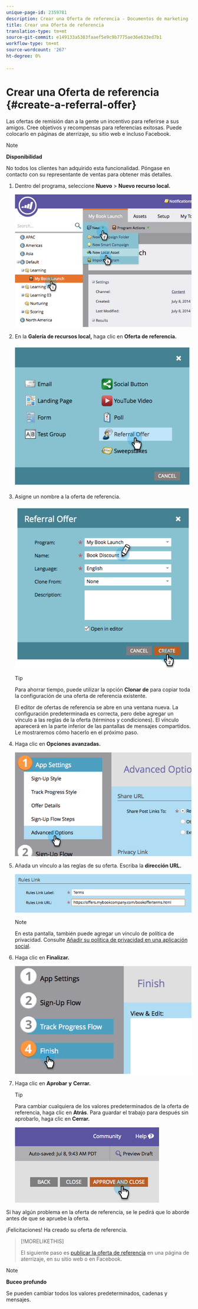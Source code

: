 ```yaml
---
unique-page-id: 2359781
description: Crear una Oferta de referencia - Documentos de marketing - Documentación del producto
title: Crear una Oferta de referencia
translation-type: tm+mt
source-git-commit: e149133a5383faaef5e9c9b7775ae36e633ed7b1
workflow-type: tm+mt
source-wordcount: '267'
ht-degree: 0%

---
```



# Crear una Oferta de referencia {#create-a-referral-offer}

Las ofertas de remisión dan a la gente un incentivo para referirse a sus amigos. Cree objetivos y recompensas para referencias exitosas. Puede colocarlo en páginas de aterrizaje, su sitio web e incluso Facebook.

>[!NOTE]
>
>**Disponibilidad**
>
>No todos los clientes han adquirido esta funcionalidad. Póngase en contacto con su representante de ventas para obtener más detalles.

1. Dentro del programa, seleccione **Nuevo** > **Nuevo recurso local.**

   ![](assets/image2014-9-19-11-3a3-3a23.png)

1. En la **Galería de recursos local,** haga clic en **Oferta de referencia.**

   ![](assets/image2014-9-19-11-3a3-3a31.png)

1. Asigne un nombre a la oferta de referencia.

   ![](assets/image2014-9-19-11-3a3-3a40.png)

   >[!TIP]
   >
   >Para ahorrar tiempo, puede utilizar la opción **Clonar de** para copiar toda la configuración de una oferta de referencia existente.

   El editor de ofertas de referencia se abre en una ventana nueva. La configuración predeterminada es correcta, pero debe agregar un vínculo a las reglas de la oferta (términos y condiciones). El vínculo aparecerá en la parte inferior de las pantallas de mensajes compartidos. Le mostraremos cómo hacerlo en el próximo paso.

1. Haga clic en **Opciones avanzadas.**

   ![](assets/image2014-9-19-11-3a3-3a49.png)

1. Añada un vínculo a las reglas de su oferta. Escriba la **dirección URL.**

   ![](assets/image2014-9-19-11-3a3-3a57.png)

   >[!NOTE]
   >
   >En esta pantalla, también puede agregar un vínculo de política de privacidad. Consulte [Añadir su política de privacidad en una aplicación social](../../../../product-docs/demand-generation/social/social-functions/add-your-privacy-policy-to-a-social-app.md).

1. Haga clic en **Finalizar.**

   ![](assets/image2014-9-19-11-3a4-3a4.png)

1. Haga clic en **Aprobar** **y** **Cerrar.**

   >[!TIP]
   >
   >Para cambiar cualquiera de los valores predeterminados de la oferta de referencia, haga clic en **Atrás**. Para guardar el trabajo para después sin aprobarlo, haga clic en **Cerrar.**

   ![](assets/image2014-9-19-11-3a4-3a11.png)

Si hay algún problema en la oferta de referencia, se le pedirá que lo aborde antes de que se apruebe la oferta.

¡Felicitaciones! Ha creado su oferta de referencia.

>[!MORELIKETHIS]
>
>El siguiente paso es [publicar la oferta de referencia](publish-a-referral-offer.md) en una página de aterrizaje, en su sitio web o en Facebook.

>[!NOTE]
>
>**Buceo profundo**
>
>Se pueden cambiar todos los valores predeterminados, cadenas y mensajes.

